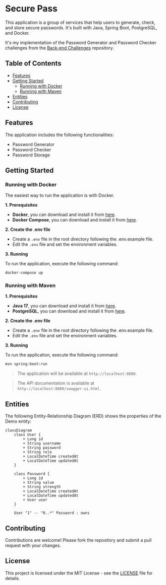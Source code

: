 # Secure Pass

This application is a group of services that help users to generate, check, and store secure passwords. It's built with Java, Spring Boot, PostgreSQL, and Docker.

It's my implementation of the Password Generator and Password Checker challenges from the [Back-end Challenges](https://github.com/wesleybertipaglia/backend-challenges/) repository.

## Table of Contents

- [Features](#features)
- [Getting Started](#getting-started)
  - [Running with Docker](#running-with-docker)
  - [Running with Maven](#running-with-maven)
- [Entities](#entities)
- [Contributing](#contributing)
- [License](#license)

## Features

The application includes the following functionalities:

- Password Generator
- Password Checker
- Password Storage

## Getting Started

### Running with Docker

The easiest way to run the application is with Docker.

**1. Prerequisites**

- **Docker**, you can download and install it from [here](https://www.docker.com/products/docker-desktop).
- **Docker Compose**, you can download and install it from [here](https://docs.docker.com/compose/install/).

**2. Create the .env file**

- Create a `.env` file in the root directory following the .env.example file.
- Edit the `.env` file and set the environment variables.

**3. Running**

To run the application, execute the following command:

```bash
docker-compose up
```

### Running with Maven

**1. Prerequisites**

- **Java 17**, you can download and install it from [here](https://www.oracle.com/java/technologies/javase-jdk17-downloads.html).
- **PostgreSQL**, you can download and install it from [here](https://www.postgresql.org/download/).

**2. Create the .env file**

- Create a `.env` file in the root directory following the .env.example file.
- Edit the `.env` file and set the environment variables.

**3. Running**

To run the application, execute the following command:

```bash
mvn spring-boot:run
```

> The application will be available at `http://localhost:8080`.

> The API documentation is available at `http://localhost:8080/swagger-ui.html`.

## Entities

The following Entity-Relationship Diagram (ERD) shows the properties of the Demo entity:

```mermaid
classDiagram
    class User {
        + Long id
        + String username
        + String password
        + String role
        + LocalDateTime createdAt
        + LocalDateTime updatedAt
    }

    class Password {
        + Long id
        + String value
        + String strength
        + LocalDateTime createdAt
        + LocalDateTime updatedAt
        + User user
    }

    User "1" -- "0..*" Password : owns
```

## Contributing
Contributions are welcome! Please fork the repository and submit a pull request with your changes.

## License
This project is licensed under the MIT License - see the [LICENSE](LICENSE) file for details.